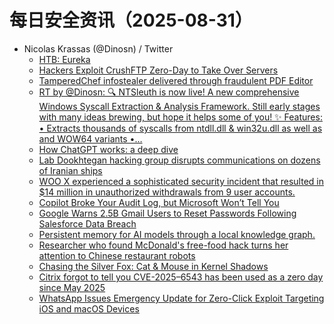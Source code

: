 # 每日安全资讯（2025-08-31）

- Nicolas Krassas (@Dinosn) / Twitter
  - [HTB: Eureka](https://x.com/Dinosn/status/1961862203855778265)
  - [Hackers Exploit CrushFTP Zero-Day to Take Over Servers](https://x.com/Dinosn/status/1961862135316730048)
  - [TamperedChef infostealer delivered through fraudulent PDF Editor](https://x.com/Dinosn/status/1961862102336827691)
  - [RT by @Dinosn: 🔍 NTSleuth is now live! A new comprehensive Windows Syscall Extraction & Analysis Framework. Still early stages with many ideas brewing, but hope it helps some of you! ✨ Features: • Extracts thousands of syscalls from ntdll.dll & win32u.dll as well as and WOW64 variants •…](https://x.com/xaitax/status/1961832326347813167)
  - [How ChatGPT works: a deep dive](https://x.com/Dinosn/status/1961766990265057402)
  - [Lab Dookhtegan hacking group disrupts communications on dozens of Iranian ships](https://x.com/Dinosn/status/1961756482048778743)
  - [WOO X experienced a sophisticated security incident that resulted in $14 million in unauthorized withdrawals from 9 user accounts.](https://x.com/Dinosn/status/1961712404733084098)
  - [Copilot Broke Your Audit Log, but Microsoft Won’t Tell You](https://x.com/Dinosn/status/1961703925385465872)
  - [Google Warns 2.5B Gmail Users to Reset Passwords Following Salesforce Data Breach](https://x.com/Dinosn/status/1961683911806693439)
  - [Persistent memory for AI models through a local knowledge graph.](https://x.com/Dinosn/status/1961683711226712561)
  - [Researcher who found McDonald's free-food hack turns her attention to Chinese restaurant robots](https://x.com/Dinosn/status/1961677283195756960)
  - [Chasing the Silver Fox: Cat & Mouse in Kernel Shadows](https://x.com/Dinosn/status/1961677167151972769)
  - [Citrix forgot to tell you CVE-2025–6543 has been used as a zero day since May 2025](https://x.com/Dinosn/status/1961677082804502574)
  - [WhatsApp Issues Emergency Update for Zero-Click Exploit Targeting iOS and macOS Devices](https://x.com/Dinosn/status/1961676883671605645)
